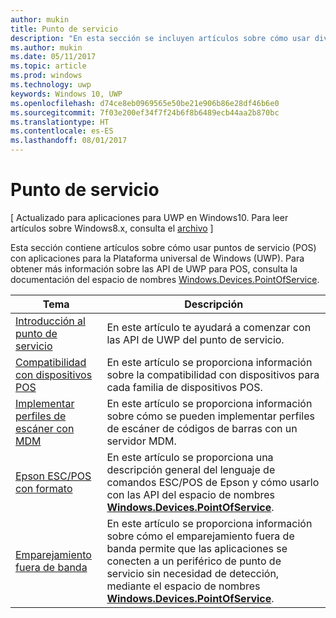 ```yaml
---
author: mukin
title: Punto de servicio
description: "En esta sección se incluyen artículos sobre cómo usar diversas características del espacio de nombres Punto de servicio."
ms.author: mukin
ms.date: 05/11/2017
ms.topic: article
ms.prod: windows
ms.technology: uwp
keywords: Windows 10, UWP
ms.openlocfilehash: d74ce8eb0969565e50be21e906b86e28df46b6e0
ms.sourcegitcommit: 7f03e200ef34f7f24b6f8b6489ecb44aa2b870bc
ms.translationtype: HT
ms.contentlocale: es-ES
ms.lasthandoff: 08/01/2017
---
```

# <a name="point-of-service"></a>Punto de servicio

\[ Actualizado para aplicaciones para UWP en Windows10. Para leer artículos sobre Windows8.x, consulta el [archivo](http://go.microsoft.com/fwlink/p/?linkid=619132) \]

Esta sección contiene artículos sobre cómo usar puntos de servicio (POS) con aplicaciones para la Plataforma universal de Windows (UWP). Para obtener más información sobre las API de UWP para POS, consulta la documentación del espacio de nombres [Windows.Devices.PointOfService](https://docs.microsoft.com/en-us/uwp/api/windows.devices.pointofservice).

|Tema|Descripción|
|--------|------------------|
| [Introducción al punto de servicio](pos-get-started.md) | En este artículo te ayudará a comenzar con las API de UWP del punto de servicio. |
| [Compatibilidad con dispositivos POS](pos-device-support.md) | En este artículo se proporciona información sobre la compatibilidad con dispositivos para cada familia de dispositivos POS. |
| [Implementar perfiles de escáner con MDM](deploy-scanner-profiles-with-mdm.md) | En este artículo se proporciona información sobre cómo se pueden implementar perfiles de escáner de códigos de barras con un servidor MDM. |
| [Epson ESC/POS con formato](epson-esc-pos-with-formatting.md)   | En este artículo se proporciona una descripción general del lenguaje de comandos ESC/POS de Epson y cómo usarlo con las API del espacio de nombres [**Windows.Devices.PointOfService**](https://msdn.microsoft.com/library/windows/apps/windows.devices.pointofservice.aspx). |
| [Emparejamiento fuera de banda](out-of-band-pairing.md) | En este artículo se proporciona información sobre cómo el emparejamiento fuera de banda permite que las aplicaciones se conecten a un periférico de punto de servicio sin necesidad de detección, mediante el espacio de nombres [**Windows.Devices.PointOfService**](https://msdn.microsoft.com/library/windows/apps/windows.devices.pointofservice.aspx). |

